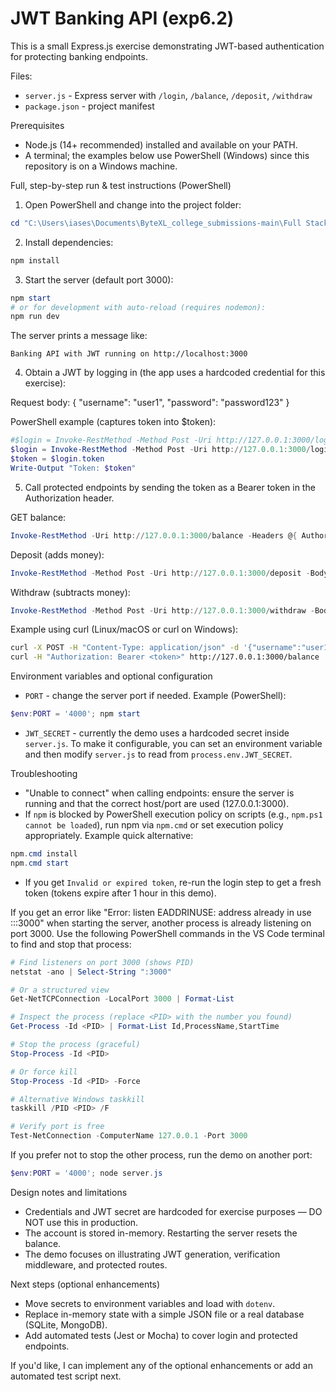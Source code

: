 # JWT Banking API (exp6.2)

This is a small Express.js exercise demonstrating JWT-based authentication for protecting banking endpoints.

Files:
- `server.js` - Express server with `/login`, `/balance`, `/deposit`, `/withdraw`
- `package.json` - project manifest

Prerequisites

- Node.js (14+ recommended) installed and available on your PATH.
- A terminal; the examples below use PowerShell (Windows) since this repository is on a Windows machine.

Full, step-by-step run & test instructions (PowerShell)

1) Open PowerShell and change into the project folder:

```powershell
cd "C:\Users\iases\Documents\ByteXL_college_submissions-main\Full Stack Development\exp6.2"
```

2) Install dependencies:

```powershell
npm install
```

3) Start the server (default port 3000):

```powershell
npm start
# or for development with auto-reload (requires nodemon):
npm run dev
```

The server prints a message like:

```
Banking API with JWT running on http://localhost:3000
```

4) Obtain a JWT by logging in (the app uses a hardcoded credential for this exercise):

Request body: { "username": "user1", "password": "password123" }

PowerShell example (captures token into $token):

```powershell
#$login = Invoke-RestMethod -Method Post -Uri http://127.0.0.1:3000/login -Body (@{ username='user1'; password='password123' } | ConvertTo-Json) -ContentType 'application/json'
$login = Invoke-RestMethod -Method Post -Uri http://127.0.0.1:3000/login -Body (@{ username='user1'; password='password123' } | ConvertTo-Json) -ContentType 'application/json'
$token = $login.token
Write-Output "Token: $token"
```

5) Call protected endpoints by sending the token as a Bearer token in the Authorization header.

GET balance:

```powershell
Invoke-RestMethod -Uri http://127.0.0.1:3000/balance -Headers @{ Authorization = "Bearer $token" }
```

Deposit (adds money):

```powershell
Invoke-RestMethod -Method Post -Uri http://127.0.0.1:3000/deposit -Body (@{ amount = 200 } | ConvertTo-Json) -ContentType 'application/json' -Headers @{ Authorization = "Bearer $token" }
```

Withdraw (subtracts money):

```powershell
Invoke-RestMethod -Method Post -Uri http://127.0.0.1:3000/withdraw -Body (@{ amount = 150 } | ConvertTo-Json) -ContentType 'application/json' -Headers @{ Authorization = "Bearer $token" }
```

Example using curl (Linux/macOS or curl on Windows):

```bash
curl -X POST -H "Content-Type: application/json" -d '{"username":"user1","password":"password123"}' http://127.0.0.1:3000/login
curl -H "Authorization: Bearer <token>" http://127.0.0.1:3000/balance
```

Environment variables and optional configuration

- `PORT` - change the server port if needed. Example (PowerShell):

```powershell
$env:PORT = '4000'; npm start
```

- `JWT_SECRET` - currently the demo uses a hardcoded secret inside `server.js`. To make it configurable, you can set an environment variable and then modify `server.js` to read from `process.env.JWT_SECRET`.

Troubleshooting

- "Unable to connect" when calling endpoints: ensure the server is running and that the correct host/port are used (127.0.0.1:3000).
- If `npm` is blocked by PowerShell execution policy on scripts (e.g., `npm.ps1 cannot be loaded`), run npm via `npm.cmd` or set execution policy appropriately. Example quick alternative:

```powershell
npm.cmd install
npm.cmd start
```

- If you get `Invalid or expired token`, re-run the login step to get a fresh token (tokens expire after 1 hour in this demo).

If you get an error like "Error: listen EADDRINUSE: address already in use :::3000" when starting the server, another process is already listening on port 3000. Use the following PowerShell commands in the VS Code terminal to find and stop that process:

```powershell
# Find listeners on port 3000 (shows PID)
netstat -ano | Select-String ":3000"

# Or a structured view
Get-NetTCPConnection -LocalPort 3000 | Format-List

# Inspect the process (replace <PID> with the number you found)
Get-Process -Id <PID> | Format-List Id,ProcessName,StartTime

# Stop the process (graceful)
Stop-Process -Id <PID>

# Or force kill
Stop-Process -Id <PID> -Force

# Alternative Windows taskkill
taskkill /PID <PID> /F

# Verify port is free
Test-NetConnection -ComputerName 127.0.0.1 -Port 3000
```

If you prefer not to stop the other process, run the demo on another port:

```powershell
$env:PORT = '4000'; node server.js
```

Design notes and limitations

- Credentials and JWT secret are hardcoded for exercise purposes — DO NOT use this in production.
- The account is stored in-memory. Restarting the server resets the balance.
- The demo focuses on illustrating JWT generation, verification middleware, and protected routes.

Next steps (optional enhancements)

- Move secrets to environment variables and load with `dotenv`.
- Replace in-memory state with a simple JSON file or a real database (SQLite, MongoDB).
- Add automated tests (Jest or Mocha) to cover login and protected endpoints.

If you'd like, I can implement any of the optional enhancements or add an automated test script next.
